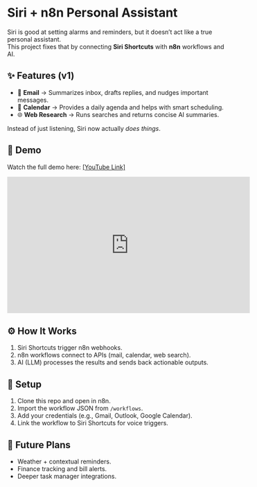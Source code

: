 # Siri + n8n Personal Assistant

Siri is good at setting alarms and reminders, but it doesn’t act like a true personal assistant.  
This project fixes that by connecting **Siri Shortcuts** with **n8n** workflows and AI.  

## ✨ Features (v1)
- 📧 **Email** → Summarizes inbox, drafts replies, and nudges important messages.  
- 📅 **Calendar** → Provides a daily agenda and helps with smart scheduling.  
- 🌐 **Web Research** → Runs searches and returns concise AI summaries.  

Instead of just listening, Siri now actually *does things*.  

## 🎥 Demo
Watch the full demo here: [[YouTube Link]](https://youtu.be/TNvFyeE1ILY)  
<iframe width="560" height="315" src="https://www.youtube.com/embed/TNvFyeE1ILY?si=sQs3OnWSbUctQ7S-" title="YouTube video player" frameborder="0" allow="accelerometer; autoplay; clipboard-write; encrypted-media; gyroscope; picture-in-picture; web-share" referrerpolicy="strict-origin-when-cross-origin" allowfullscreen></iframe>

## ⚙️ How It Works
1. Siri Shortcuts trigger n8n webhooks.  
2. n8n workflows connect to APIs (mail, calendar, web search).  
3. AI (LLM) processes the results and sends back actionable outputs.  

## 🚀 Setup
1. Clone this repo and open in n8n.  
2. Import the workflow JSON from `/workflows`.  
3. Add your credentials (e.g., Gmail, Outlook, Google Calendar).  
4. Link the workflow to Siri Shortcuts for voice triggers.  

## 🔮 Future Plans
- Weather + contextual reminders.  
- Finance tracking and bill alerts.  
- Deeper task manager integrations.  

